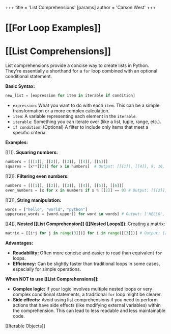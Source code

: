 +++
 title = 'List Comprehensions'
[params]
	author = 'Carson West'
+++
# [[For Loop Examples]]
# [[List Comprehensions]] 
List comprehensions provide a concise way to create lists in Python.  They're essentially a shorthand for a `for` loop combined with an optional conditional statement.

**Basic Syntax:**

```python
new_list = [expression for item in iterable if condition] 
```

* `expression`:  What you want to do with each `item`.  This can be a simple transformation or a more complex calculation.
* `item`: A variable representing each element in the `iterable`.
* `iterable`:  Something you can iterate over (like a list, tuple, range, etc.).
* `if condition`: (Optional) A filter to include only items that meet a specific criteria.


**Examples:**

[[1]]. **Squaring numbers:**

```python
numbers = [[[1]], [[2]], [[3]], [[4]], [[5]]]
squares = [x**[[2]] for x in numbers]  # Output: [[[1]], [[4]], 9, 16, 25]
```

[[2]]. **Filtering even numbers:**

```python
numbers = [[[1]], [[2]], [[3]], [[4]], [[5]], [[6]]]
even_numbers = [x for x in numbers if x % [[2]] == 0] # Output: [[[2]], [[4]], [[6]]]
```

[[3]]. **String manipulation:**

```python
words = ["hello", "world", "python"]
uppercase_words = [word.upper() for word in words] # Output: ['HELLO', 'WORLD', 'PYTHON']
```

[[4]]. **Nested [[List Comprehension]] ([[Nested Loops]])**:  Creating a matrix:

```python
matrix = [[i*j for j in range(3]])] for i in range([[3]])] # Output: [[0, 0, 0], [0, [[1]], [[2]]], [0, [[2]], [[4]]
```


**Advantages:**

* **Readability:** Often more concise and easier to read than equivalent `for` loops.
* **Efficiency:**  Can be slightly faster than traditional loops in some cases, especially for simple operations.


**When NOT to use [[List Comprehensions]]:**

* **Complex logic:** If your logic involves multiple nested loops or very complex conditional statements, a traditional `for` loop might be clearer.
* **Side effects:** Avoid using list comprehensions if you need to perform actions that have side effects (like modifying external variables) within the comprehension.  This can lead to less readable and less maintainable code.


[[Iterable Objects]]
